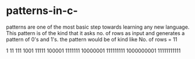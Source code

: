 # patterns-in-c-
patterns are one of the most basic step towards learning any new language.
This pattern is of the kind that it asks no. of rows as input and generates a pattern of 0's and 1's.
the pattern would be of kind like
No. of rows = 11

1
11
111
1001
11111
100001
1111111
10000001
111111111
1000000001
11111111111
